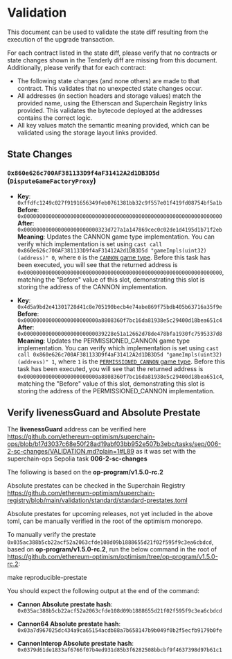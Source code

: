 # Validation

This document can be used to validate the state diff resulting from the execution of the upgrade
transaction.

For each contract listed in the state diff, please verify that no contracts or state changes shown in the Tenderly diff are missing from this document. Additionally, please verify that for each contract:

- The following state changes (and none others) are made to that contract. This validates that no unexpected state changes occur.
- All addresses (in section headers and storage values) match the provided name, using the Etherscan and Superchain Registry links provided. This validates the bytecode deployed at the addresses contains the correct logic.
- All key values match the semantic meaning provided, which can be validated using the storage layout links provided.

## State Changes

### `0x860e626c700AF381133D9f4aF31412A2d1DB3D5d` (`DisputeGameFactoryProxy`)

- **Key**: `0xffdfc1249c027f9191656349feb0761381bb32c9f557e01f419fd08754bf5a1b` <br/>
  **Before**: `0x0000000000000000000000000000000000000000000000000000000000000000` <br/>
  **After**: `0x000000000000000000000000323d727a1a147869cec0c02de1d4195d1b71f2eb` <br/>
  **Meaning**: Updates the CANNON game type implementation. You can verify which implementation is set using `cast call 0x860e626c700AF381133D9f4aF31412A2d1DB3D5d "gameImpls(uint32)(address)" 0`, where `0` is the [`CANNON` game type](https://github.com/ethereum-optimism/optimism/blob/op-contracts/v1.4.0/packages/contracts-bedrock/src/dispute/lib/Types.sol#L28).
  Before this task has been executed, you will see that the returned address is `0x0000000000000000000000000000000000000000000000000000000000000000`, matching the "Before" value of this slot, demonstrating this slot is storing the address of the CANNON implementation.

- **Key**: `0x4d5a9bd2e41301728d41c8e705190becb4e74abe869f75bdb405b63716a35f9e` <br/>
  **Before**: `0x000000000000000000000000a8808360f7bc16da81938e5c29400d18bea651c4` <br/>
  **After**: `0x00000000000000000000000039228e51a12662d78de478bfa1930fc7595337d8` <br/>
  **Meaning**: Updates the PERMISSIONED_CANNON game type implementation. You can verify which implementation is set using `cast call 0x860e626c700AF381133D9f4aF31412A2d1DB3D5d "gameImpls(uint32)(address)" 1`, where `1` is the [`PERMISSIONED_CANNON` game type](https://github.com/ethereum-optimism/optimism/blob/op-contracts/v1.4.0/packages/contracts-bedrock/src/dispute/lib/Types.sol#L31).
  Before this task has been executed, you will see that the returned address is `0x000000000000000000000000a8808360f7bc16da81938e5c29400d18bea651c4`, matching the "Before" value of this slot, demonstrating this slot is storing the address of the PERMISSIONED_CANNON implementation.

## Verify livenessGuard and Absolute Prestate

The **livenessGuard** address can be verified here https://github.com/ethereum-optimism/superchain-ops/blob/b17d3037c68e50f28ad19abf03bb952e507b3ebc/tasks/sep/006-2-sc-changes/VALIDATION.md?plain=1#L89 as it was set with the superchain-ops Sepolia task **006-2-sc-changes**

The following is based on the **op-program/v1.5.0-rc.2**

Absolute prestates can be checked in the Superchain Registry https://github.com/ethereum-optimism/superchain-registry/blob/main/validation/standard/standard-prestates.toml

Absolute prestates for upcoming releases, not yet included in the above toml, can be manually verified in the root of the optimism monorepo.

To manually verify the prestate `0x035ac388b5cb22acf52a2063cfde108d09b1888655d21f02f595f9c3ea6cbdcd`, based on **op-program/v1.5.0-rc.2**, run the below command in the root of https://github.com/ethereum-optimism/optimism/tree/op-program/v1.5.0-rc.2:

make reproducible-prestate

You should expect the following output at the end of the command:

- **Cannon Absolute prestate hash**: 
`0x035ac388b5cb22acf52a2063cfde108d09b1888655d21f02f595f9c3ea6cbdcd`

- **Cannon64 Absolute prestate hash**: 
`0x03a7d967025dc434a9ca65154acdb88a7b658147b9b049f0b2f5ecfb9179b0fe`

- **CannonInterop Absolute prestate hash**: 
`0x0379d61de1833af6766f07b4ed931d85b3f6282508bbcbf9f4637398d97b61c1`
